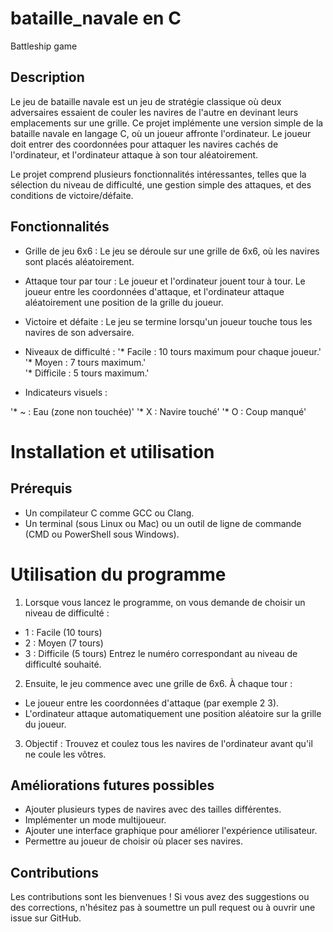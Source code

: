 # bataille_navale en C
Battleship game

## Description
Le jeu de bataille navale est un jeu de stratégie classique où deux adversaires essaient de couler les navires de l'autre en devinant leurs emplacements sur une grille. Ce projet implémente une version simple de la bataille navale en langage C, où un joueur affronte l'ordinateur. Le joueur doit entrer des coordonnées pour attaquer les navires cachés de l'ordinateur, et l'ordinateur attaque à son tour aléatoirement.

Le projet comprend plusieurs fonctionnalités intéressantes, telles que la sélection du niveau de difficulté, une gestion simple des attaques, et des conditions de victoire/défaite.

## Fonctionnalités
* Grille de jeu 6x6 : Le jeu se déroule sur une grille de 6x6, où les navires sont placés aléatoirement.
* Attaque tour par tour : Le joueur et l'ordinateur jouent tour à tour. Le joueur entre les coordonnées d'attaque, et l'ordinateur attaque aléatoirement une position de la grille du joueur.
* Victoire et défaite : Le jeu se termine lorsqu'un joueur touche tous les navires de son adversaire.
* Niveaux de difficulté :
'* Facile : 10 tours maximum pour chaque joueur.'  
'* Moyen : 7 tours maximum.'  
'* Difficile : 5 tours maximum.'

* Indicateurs visuels :
  
'* ~ : Eau (zone non touchée)'
'* X : Navire touché'
'* O : Coup manqué'  



# Installation et utilisation
## Prérequis
* Un compilateur C comme GCC ou Clang.
* Un terminal (sous Linux ou Mac) ou un outil de ligne de commande (CMD ou PowerShell sous Windows).

# Utilisation du programme
1. Lorsque vous lancez le programme, on vous demande de choisir un niveau de difficulté :

* 1 : Facile (10 tours)
* 2 : Moyen (7 tours)
* 3 : Difficile (5 tours)
Entrez le numéro correspondant au niveau de difficulté souhaité.
2. Ensuite, le jeu commence avec une grille de 6x6. À chaque tour :

* Le joueur entre les coordonnées d'attaque (par exemple 2 3).
* L'ordinateur attaque automatiquement une position aléatoire sur la grille du joueur.

3. Objectif : Trouvez et coulez tous les navires de l'ordinateur avant qu'il ne coule les vôtres.

## Améliorations futures possibles
* Ajouter plusieurs types de navires avec des tailles différentes.
* Implémenter un mode multijoueur.
* Ajouter une interface graphique pour améliorer l'expérience utilisateur.
* Permettre au joueur de choisir où placer ses navires.

## Contributions
Les contributions sont les bienvenues ! Si vous avez des suggestions ou des corrections, n'hésitez pas à soumettre un pull request ou à ouvrir une issue sur GitHub.

